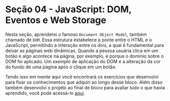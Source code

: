 # Seção 04 - JavaScript: DOM, Eventos e Web Storage

Nesta seção, aprenderei o famoso `Document Object Model`, também chamado de `DOM`. Essa estrutura estabelece a ponte entre o HTML e o JavaScript, permitindo a interação entre os dois, a qual é fundamental para deixar as páginas web dinâmicas. Quando a pessoa usuária clica em um botão e algo acontece na página, por exemplo, é porque o domínio sobre o DOM foi aplicado. Um exemplo de aplicação do DOM é a alteração da cor do fundo de uma página após o clique em um botão.

Tendo isso em mente aqui você encontrará os exercícios que desenvolvi para fixar os conhecimentos que adquiri ao longo desse bloco. Além disso também desenvolvi o projeto ao final de bloco para avaliar tudo o que havia aprendido, você pode acessá-lo [aqui](https://github.com/righigor/trybe-exercicios/tree/main/01-Fundamentos/Secao04-JavaScript-DOM-Eventos-Web-Storage/Dia05-Projeto-Arte-com-Pixels).